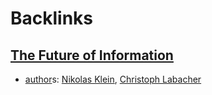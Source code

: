 
# Backlinks
## [The Future of Information](<The Future of Information.md>)
- [author](<author.md>)s: [Nikolas Klein](<Nikolas Klein.md>), [Christoph Labacher](<Christoph Labacher.md>)

